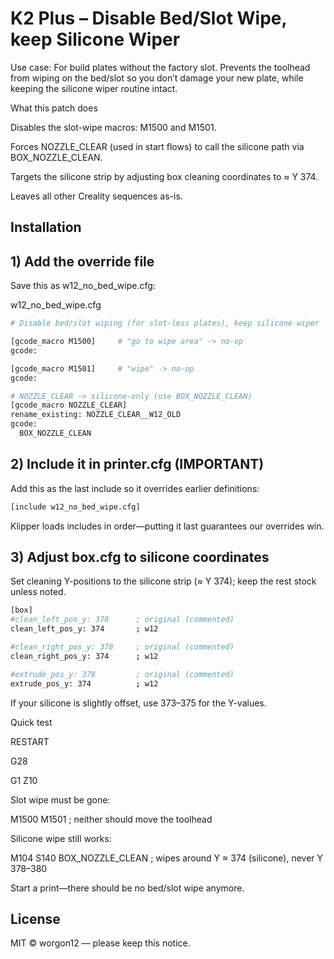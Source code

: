 # K2 Plus – Disable Bed/Slot Wipe, keep Silicone Wiper

Use case: For build plates without the factory slot.
Prevents the toolhead from wiping on the bed/slot so you don’t damage your new plate, while keeping the silicone wiper routine intact.

What this patch does

Disables the slot-wipe macros: M1500 and M1501.

Forces NOZZLE_CLEAR (used in start flows) to call the silicone path via BOX_NOZZLE_CLEAN.

Targets the silicone strip by adjusting box cleaning coordinates to ≈ Y 374.

Leaves all other Creality sequences as-is.

## Installation

## 1) Add the override file

Save this as w12_no_bed_wipe.cfg:

w12_no_bed_wipe.cfg

```bash
# Disable bed/slot wiping (for slot-less plates), keep silicone wiper

[gcode_macro M1500]     # "go to wipe area" -> no-op
gcode:

[gcode_macro M1501]     # "wipe" -> no-op
gcode:

# NOZZLE_CLEAR -> silicone-only (use BOX_NOZZLE_CLEAN)
[gcode_macro NOZZLE_CLEAR]
rename_existing: NOZZLE_CLEAR__W12_OLD
gcode:
  BOX_NOZZLE_CLEAN
```

## 2) Include it in printer.cfg (IMPORTANT)

Add this as the last include so it overrides earlier definitions:

```bash
[include w12_no_bed_wipe.cfg]
```

Klipper loads includes in order—putting it last guarantees our overrides win.

## 3) Adjust box.cfg to silicone coordinates

Set cleaning Y-positions to the silicone strip (≈ Y 374); keep the rest stock unless noted.

```bash
[box]
#clean_left_pos_y: 378      ; original (commented)
clean_left_pos_y: 374       ; w12

#clean_right_pos_y: 378     ; original (commented)
clean_right_pos_y: 374      ; w12

#extrude_pos_y: 378         ; original (commented)
extrude_pos_y: 374          ; w12
```

If your silicone is slightly offset, use 373–375 for the Y-values.

Quick test

RESTART

G28

G1 Z10

Slot wipe must be gone:

M1500
M1501 ; neither should move the toolhead

Silicone wipe still works:

M104 S140
BOX_NOZZLE_CLEAN ; wipes around Y ≈ 374 (silicone), never Y 378–380

Start a print—there should be no bed/slot wipe anymore.

## License

MIT © worgon12 — please keep this notice.
